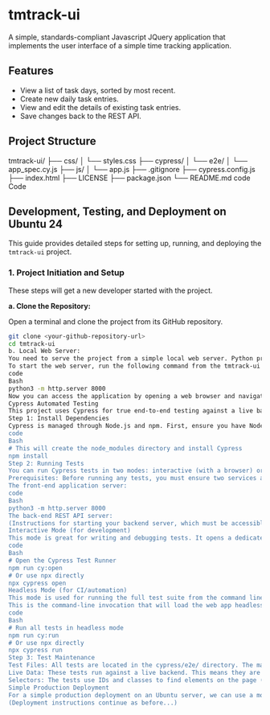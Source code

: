 # tmtrack-ui

A simple, standards-compliant Javascript JQuery application that implements the user interface of a simple time tracking application.

## Features

*   View a list of task days, sorted by most recent.
*   Create new daily task entries.
*   View and edit the details of existing task entries.
*   Save changes back to the REST API.

## Project Structure
tmtrack-ui/
├── css/
│ └── styles.css
├── cypress/
│ └── e2e/
│ └── app_spec.cy.js
├── js/
│ └── app.js
├── .gitignore
├── cypress.config.js
├── index.html
├── LICENSE
├── package.json
└── README.md
code
Code
## Development, Testing, and Deployment on Ubuntu 24

This guide provides detailed steps for setting up, running, and deploying the `tmtrack-ui` project.

### 1. Project Initiation and Setup

These steps will get a new developer started with the project.

**a. Clone the Repository:**

Open a terminal and clone the project from its GitHub repository.

```bash
git clone <your-github-repository-url>
cd tmtrack-ui
b. Local Web Server:
You need to serve the project from a simple local web server. Python provides a straightforward way to do this.
To start the web server, run the following command from the tmtrack-ui directory in its own terminal window:
code
Bash
python3 -m http.server 8000
Now you can access the application by opening a web browser and navigating to http://localhost:8000. This server must be running to perform automated testing.
Cypress Automated Testing
This project uses Cypress for true end-to-end testing against a live backend.
Step 1: Install Dependencies
Cypress is managed through Node.js and npm. First, ensure you have Node.js installed on your system. Then, from the project's root directory, run:
code
Bash
# This will create the node_modules directory and install Cypress
npm install
Step 2: Running Tests
You can run Cypress tests in two modes: interactive (with a browser) or headless (from the command line).
Prerequisites: Before running any tests, you must ensure two services are running in separate terminal windows:
The front-end application server:
code
Bash
python3 -m http.server 8000
The back-end REST API server:
(Instructions for starting your backend server, which must be accessible at http://localhost:5000)
Interactive Mode (for development)
This mode is great for writing and debugging tests. It opens a dedicated browser where you can see the commands execute in real-time.
code
Bash
# Open the Cypress Test Runner
npm run cy:open
# Or use npx directly
npx cypress open
Headless Mode (for CI/automation)
This mode is used for running the full test suite from the command line, as you would in a CI/CD pipeline. It runs the tests without a visible browser window and provides output directly in your terminal.
This is the command-line invocation that will load the web app headless and run all verification tests against the live backend:
code
Bash
# Run all tests in headless mode
npm run cy:run
# Or use npx directly
npx cypress run
Step 3: Test Maintenance
Test Files: All tests are located in the cypress/e2e/ directory. The main test file for this application is app_spec.cy.js.
Live Data: These tests run against a live backend. This means they are dependent on the data in your database. The tests are written to be as resilient as possible (e.g., by selecting the first available user instead of a hardcoded name), but for them to pass, there must be at least one user with at least one task in the database.
Selectors: The tests use IDs and classes to find elements on the page (e.g., cy.get('#userid')). If you change these attributes in index.html, you must update the corresponding selectors in app_spec.cy.js to match.
Simple Production Deployment
For a simple production deployment on an Ubuntu server, we can use a more robust web server like Nginx.
(Deployment instructions continue as before...)

